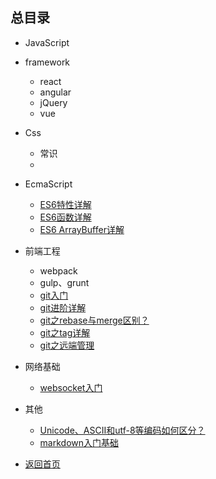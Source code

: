 ## 总目录

* JavaScript

* framework
    - react
    - angular
    - jQuery
    - vue

* Css
    - 常识
    - 

* EcmaScript
    - [ES6特性详解](./javascripts/ECMAScript)
    - [ES6函数详解](./javascripts/ECMAScript/ES6Function)
    - [ES6 ArrayBuffer详解](./javascripts/ECMAScript/ES6ArrayBuffer)

* 前端工程
    - webpack
    - gulp、grunt
    - [git入门](./team/git)
    - [git进阶详解](./team/git/advanced)
    - [git之rebase与merge区别？](./team/git/rebase)
    - [git之tag详解](./team/git/tags)
    - [git之远端管理](./team/git/remote)

* 网络基础
    - [websocket入门](./http/websocket)

* 其他
    - [Unicode、ASCII和utf-8等编码如何区分？](./http/unicode)
    - [markdown入门基础](./team/Markdown)

* [返回首页](./)